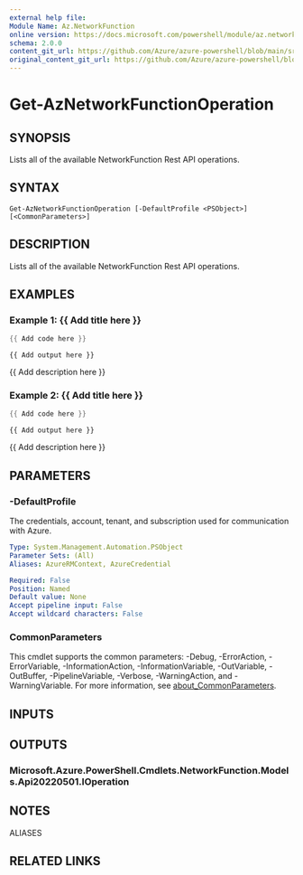 ```yaml
---
external help file: 
Module Name: Az.NetworkFunction
online version: https://docs.microsoft.com/powershell/module/az.networkfunction/get-aznetworkfunctionoperation
schema: 2.0.0
content_git_url: https://github.com/Azure/azure-powershell/blob/main/src/NetworkFunction/help/Get-AzNetworkFunctionOperation.md
original_content_git_url: https://github.com/Azure/azure-powershell/blob/main/src/NetworkFunction/help/Get-AzNetworkFunctionOperation.md
---
```


# Get-AzNetworkFunctionOperation

## SYNOPSIS
Lists all of the available NetworkFunction Rest API operations.

## SYNTAX

```
Get-AzNetworkFunctionOperation [-DefaultProfile <PSObject>] [<CommonParameters>]
```

## DESCRIPTION
Lists all of the available NetworkFunction Rest API operations.

## EXAMPLES

### Example 1: {{ Add title here }}
```powershell
{{ Add code here }}
```

```output
{{ Add output here }}
```

{{ Add description here }}

### Example 2: {{ Add title here }}
```powershell
{{ Add code here }}
```

```output
{{ Add output here }}
```

{{ Add description here }}

## PARAMETERS

### -DefaultProfile
The credentials, account, tenant, and subscription used for communication with Azure.

```yaml
Type: System.Management.Automation.PSObject
Parameter Sets: (All)
Aliases: AzureRMContext, AzureCredential

Required: False
Position: Named
Default value: None
Accept pipeline input: False
Accept wildcard characters: False
```

### CommonParameters
This cmdlet supports the common parameters: -Debug, -ErrorAction, -ErrorVariable, -InformationAction, -InformationVariable, -OutVariable, -OutBuffer, -PipelineVariable, -Verbose, -WarningAction, and -WarningVariable. For more information, see [about_CommonParameters](http://go.microsoft.com/fwlink/?LinkID=113216).

## INPUTS

## OUTPUTS

### Microsoft.Azure.PowerShell.Cmdlets.NetworkFunction.Models.Api20220501.IOperation

## NOTES

ALIASES

## RELATED LINKS

